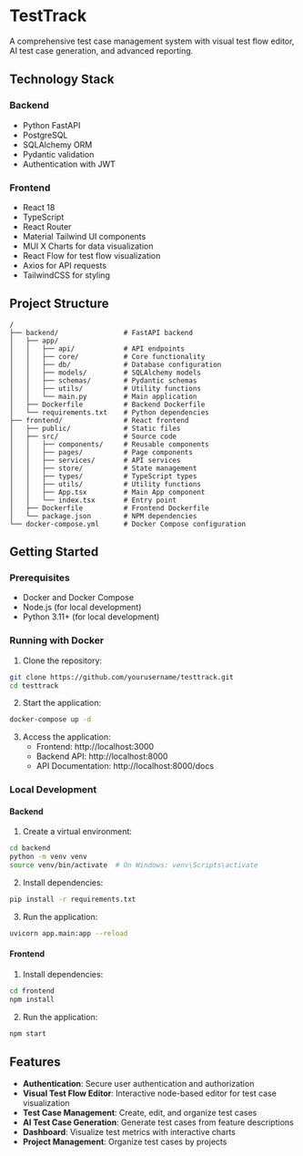 # TestTrack

A comprehensive test case management system with visual test flow editor, AI test case generation, and advanced reporting.

## Technology Stack

### Backend
- Python FastAPI
- PostgreSQL
- SQLAlchemy ORM
- Pydantic validation
- Authentication with JWT

### Frontend
- React 18
- TypeScript
- React Router
- Material Tailwind UI components
- MUI X Charts for data visualization
- React Flow for test flow visualization
- Axios for API requests
- TailwindCSS for styling

## Project Structure

```
/
├── backend/                # FastAPI backend
│   ├── app/
│   │   ├── api/            # API endpoints
│   │   ├── core/           # Core functionality
│   │   ├── db/             # Database configuration
│   │   ├── models/         # SQLAlchemy models
│   │   ├── schemas/        # Pydantic schemas
│   │   ├── utils/          # Utility functions
│   │   └── main.py         # Main application
│   ├── Dockerfile          # Backend Dockerfile
│   └── requirements.txt    # Python dependencies
├── frontend/               # React frontend
│   ├── public/             # Static files
│   ├── src/                # Source code
│   │   ├── components/     # Reusable components
│   │   ├── pages/          # Page components
│   │   ├── services/       # API services
│   │   ├── store/          # State management
│   │   ├── types/          # TypeScript types
│   │   ├── utils/          # Utility functions
│   │   ├── App.tsx         # Main App component
│   │   └── index.tsx       # Entry point
│   ├── Dockerfile          # Frontend Dockerfile
│   └── package.json        # NPM dependencies
└── docker-compose.yml      # Docker Compose configuration
```

## Getting Started

### Prerequisites
- Docker and Docker Compose
- Node.js (for local development)
- Python 3.11+ (for local development)

### Running with Docker

1. Clone the repository:
```bash
git clone https://github.com/yourusername/testtrack.git
cd testtrack
```

2. Start the application:
```bash
docker-compose up -d
```

3. Access the application:
   - Frontend: http://localhost:3000
   - Backend API: http://localhost:8000
   - API Documentation: http://localhost:8000/docs

### Local Development

#### Backend

1. Create a virtual environment:
```bash
cd backend
python -m venv venv
source venv/bin/activate  # On Windows: venv\Scripts\activate
```

2. Install dependencies:
```bash
pip install -r requirements.txt
```

3. Run the application:
```bash
uvicorn app.main:app --reload
```

#### Frontend

1. Install dependencies:
```bash
cd frontend
npm install
```

2. Run the application:
```bash
npm start
```

## Features

- **Authentication**: Secure user authentication and authorization
- **Visual Test Flow Editor**: Interactive node-based editor for test case visualization
- **Test Case Management**: Create, edit, and organize test cases
- **AI Test Case Generation**: Generate test cases from feature descriptions
- **Dashboard**: Visualize test metrics with interactive charts
- **Project Management**: Organize test cases by projects 
